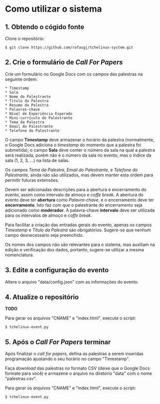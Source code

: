 Como utilizar o sistema
=======================

## 1. Obtendo o cógido fonte

Clone o repositório:

	$ git clone https://github.com/rafasgj/tchelinux-system.git

## 2. Crie o formulário de _Call For Papers_

Crie um formulário no Google Docs com os campos das palestras na
seguinte ordem:

	* Timestamp
	* Sala
	* Nome do Palestrante
	* Titulo da Palestra
	* Resumo da Palestra
	* Palavras-chave
	* Nível de Experiência Esperado
	* Mini-currículo do Palestrante
	* Tema da Palestra
	* Email do Palestrante
	* Telefone do Palestrante

O campo **Timestamp** deve armazenar o horário da palestra (normalmente,
o Google Docs adiciona o _timestamp_ do momento que a palestra foi
submetida); o campo **Sala** deve conter o número da sala na qual a palestra
será realizada, porém não é o número da sala no evento, mas o índice da
sala (1, 2, 3, ...) na lista de salas.

Os campos *Tema da Palestra*, *Email do Palestrante*, e *Telefone do
Palestrante*, ainda não são utilizados, mas devem manter esta ordem para
permitir futuras extensões.

Devem ser adicionadas descrições para a abertura e encerramento do evento,
assim como intervalo de almoço e _coffe break_. A abertura do evento deve
ter **abertura** como _Palavra-chave_, e o encerramento deve ter
**encerramento**. Isto faz com que o palestrante do encerramento seja
adicionado como **moderador**. A palavra-chave **intervalo** deve ser
utilizada para os intervalos de almoço e _coffe break_.

Para facilitar a criação das entradas gerais do evento, apenas os campos
_Timestamp_ e _Titulo da Palestra_ são obrigatórios. Sugere-se que nenhum
campo desnecessário seja preenchido.

Os nomes dos campos não são relevantes para o sistema, mas auxiliam na
edição e verificação dos dados, portanto, sugere-se utilizar a mesma
nomenclatura.

## 3. Edite a configuração do evento

Altere o arquivo "data/config.json" com as informações do evento.

## 4. Atualize o repositório

**TODO**

Para gerar os arquivos "CNAME" e "index.html", execute o script:

	$ tchelinux-event.py

## 5. Após o _Call For Papers_ terminar

Após finalizar o _call for papers_, defina as palestras a serem inseridas
programação ajustando o seu horário no campo "Timestamp".

Faça _download_ das palestras no formato CSV (deixe que o Google Docs formate
para você) e armazene o arquivo no diretório "data" com o nome "palestras.csv".

Para gerar os arquivos "CNAME" e "index.html", execute o script:

	$ tchelinux-event.py
